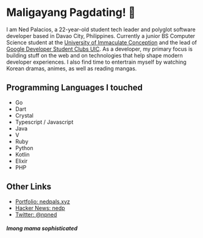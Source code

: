 # Maligayang Pagdating! 👋️

I am Ned Palacios, a 22-year-old student tech leader and polyglot software developer based in Davao City, Philippines. Currently a junior BS Computer Science student at the [University of Immaculate Conception](https://uic.edu.ph) and the lead of [Google Developer Student Clubs UIC](https://facebook.com/dscuic). As a developer, my primary focus is building stuff on the web and on technologies that help shape modern developer experiences. I also find time to entertrain myself by watching Korean dramas, animes, as well as reading mangas. 

## Programming Languages I touched
- Go
- Dart
- Crystal
- Typescript / Javascript
- Java
- V
- Ruby
- Python
- Kotlin
- Elixir
- PHP

## Other Links
- [Portfolio: nedpals.xyz](https://nedpals.xyz)
- [Hacker News: nedp](https://news.ycombinator.com/user?id=nedp)
- [Twitter: @npned](https://twitter.com/npned)

#### *Imong mama sophisticated*

